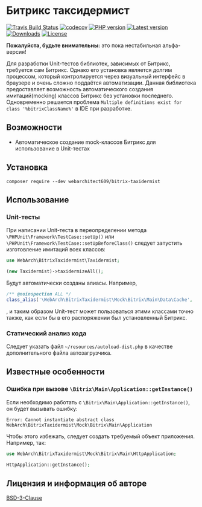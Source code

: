 Битрикс таксидермист
====================
[![Travis Build Status](https://travis-ci.com/webarchitect609/bitrix-taxidermist.svg?branch=master)](https://travis-ci.com/webarchitect609/bitrix-taxidermist)
[![codecov](https://codecov.io/gh/webarchitect609/bitrix-taxidermist/branch/master/graph/badge.svg?token=BVYMR6SDYJ)](https://codecov.io/gh/webarchitect609/bitrix-taxidermist)
[![PHP version](https://img.shields.io/packagist/php-v/webarchitect609/bitrix-taxidermist)](https://www.php.net/supported-versions.php)
[![Latest version](https://img.shields.io/github/v/tag/webarchitect609/bitrix-taxidermist?sort=semver)](https://github.com/webarchitect609/bitrix-taxidermist/releases)
[![Downloads](https://img.shields.io/packagist/dt/webarchitect609/bitrix-taxidermist)](https://packagist.org/packages/webarchitect609/bitrix-taxidermist)
[![License](https://img.shields.io/github/license/webarchitect609/bitrix-taxidermist)](LICENSE.md)

**Пожалуйста, будьте внимательны:** это пока нестабильная альфа-версия!

Для разработки Unit-тестов библиотек, зависимых от Битрикс, требуется сам Битрикс. Однако его установка является долгим
процессом, который контролируется через визуальный интерфейс в браузере и очень сложно поддаётся автоматизации. Данная
библиотека предоставляет возможность автоматического создания имитаций(mocking) классов Битрикс без установки
последнего. Одновременно решается проблема `Multiple definitions exist for class '%bitrixClassName%'` в IDE при
разработке.

Возможности
-----------
- Автоматическое создание mock-классов Битрикс для использование в Unit-тестах
    
Установка
---------
`composer require --dev webarchitect609/bitrix-taxidermist`

Использование
-------------
### Unit-тесты

При написании Unit-теста в переопределении метода `\PHPUnit\Framework\TestCase::setUp()` или
`\PHPUnit\Framework\TestCase::setUpBeforeClass()` следует запустить изготовление имитаций всех классов:

```php
use WebArch\BitrixTaxidermist\Taxidermist;

(new Taxidermist)->taxidermizeAll();

```

Будут автоматически созданы алиасы. Например, 

```php
/** @noinspection ALL */
class_alias('\WebArch\BitrixTaxidermist\Mock\Bitrix\Main\Data\Cache', '\Bitrix\Main\Data\Cache');
```

, и таким образом Unit-тест может пользоваться этими классами точно также, как если бы в его распоряжении был
установленный Битрикс.

### Статический анализ кода

Следует указать файл `~/resources/autoload-dist.php` в качестве дополнительного файла автозагрузчика.

Известные особенности
---------------------

### Ошибка при вызове `\Bitrix\Main\Application::getInstance()`

Если необходимо работать с `\Bitrix\Main\Application::getInstance()`, он будет вызывать ошибку:
```
Error: Cannot instantiate abstract class WebArch\BitrixTaxidermist\Mock\Bitrix\Main\Application
```
Чтобы этого избежать, следует создать требуемый объект приложения. Например, так:

```php
use WebArch\BitrixTaxidermist\Mock\Bitrix\Main\HttpApplication;

HttpApplication::getInstance();
```

Лицензия и информация об авторе
-------------------------------
[BSD-3-Clause](LICENSE.md)
